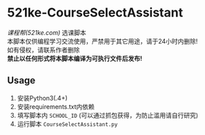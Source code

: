 # 521ke-CourseSelectAssistant

*课程帮(521ke.com)* 选课脚本  
本脚本仅供编程学习交流使用，严禁用于其它用途，请于24小时内删除!  
如有侵权，请联系作者删除  
**禁止以任何形式将本脚本编译为可执行文件后发布!**

## Usage
1. 安装Python3(.4+)
2. 安装requirements.txt内依赖
3. 填写脚本内 `SCHOOL_ID` (可以通过抓包获得，为防止滥用请自行研究)
4. 运行脚本 `CourseSelectAssistant.py`